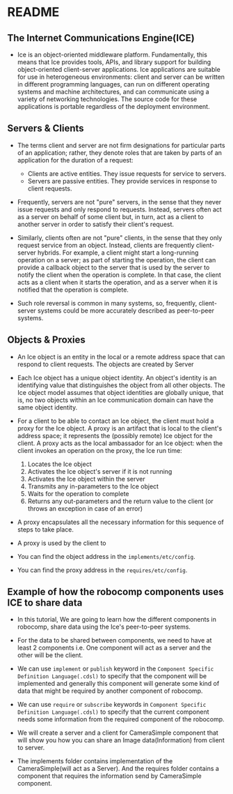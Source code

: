 # README

## The Internet Communications Engine(ICE)
- Ice is an object-oriented middleware platform. Fundamentally, this means that Ice provides tools, APIs, and library support for building object-oriented client-server applications. Ice applications are suitable for use in heterogeneous environments: client and server can be written in different programming languages, can run on different operating systems and machine architectures, and can communicate using a variety of networking technologies. The source code for these applications is portable regardless of the deployment environment.

## Servers & Clients
- The terms client and server are not firm designations for particular parts of an application; rather, they denote roles that are taken by parts of an application for the duration of a request:
    - Clients are active entities. They issue requests for service to servers.
    - Servers are passive entities. They provide services in response to client requests.
- Frequently, servers are not "pure" servers, in the sense that they never issue requests and only respond to requests. Instead, servers often act as a server on behalf of some client but, in turn, act as a client to another server in order to satisfy their client's request.
- Similarly, clients often are not "pure" clients, in the sense that they only request service from an object. Instead, clients are frequently client-server hybrids. For example, a client might start a long-running operation on a server; as part of starting the operation, the client can provide a callback object to the server that is used by the server to notify the client when the operation is complete. In that case, the client acts as a client when it starts the operation, and as a server when it is notified that the operation is complete.

- Such role reversal is common in many systems, so, frequently, client-server systems could be more accurately described as peer-to-peer systems.

## Objects & Proxies

- An Ice object is an entity in the local or a remote address space that can respond to client requests. The objects are created by Server
- Each Ice object has a unique object identity. An object's identity is an identifying value that distinguishes the object from all other objects. The Ice object model assumes that object identities are globally unique, that is, no two objects within an Ice communication domain can have the same object identity.

- For a client to be able to contact an Ice object, the client must hold a proxy for the Ice object. A proxy is an artifact that is local to the client's address space; it represents the (possibly remote) Ice object for the client. A proxy acts as the local ambassador for an Ice object: when the client invokes an operation on the proxy, the Ice run time:
    1. Locates the Ice object
    2. Activates the Ice object's server if it is not running
    3. Activates the Ice object within the server
    4. Transmits any in-parameters to the Ice object
    5. Waits for the operation to complete
    6. Returns any out-parameters and the return value to the client (or throws an exception in case of an error)
- A proxy encapsulates all the necessary information for this sequence of steps to take place.
- A proxy is used by the client to
- You can find the object address in the `implements/etc/config`.
- You can find the proxy address in the `requires/etc/config`.

## Example of how the robocomp components uses ICE to share data

- In this tutorial, We are going to learn how the different components in robocomp, share data using the Ice's peer-to-peer systems. 
- For the data to be shared between components, we need to have at least 2 components i.e. One component will act as a server and the other will be the client.

- We can use `implement` or `publish` keyword in the `Component Specific Definition Language(.cdsl)` to specify that the component will be implemented and generally this component will generate some kind of data that might be required by another component of robocomp.

- We can use `require` or `subscribe` keywords in `Component Specific Definition Language(.cdsl)` to specify that the current component needs some information from the required component of the robocomp.

- We will create a server and a client for CameraSimple component that will show you how you can share an Image data(Information) from client to server.

- The implements folder contains implementation of the CameraSimple(will act as a Server). And the requires folder contains a component that requires the information send by CameraSimple component.